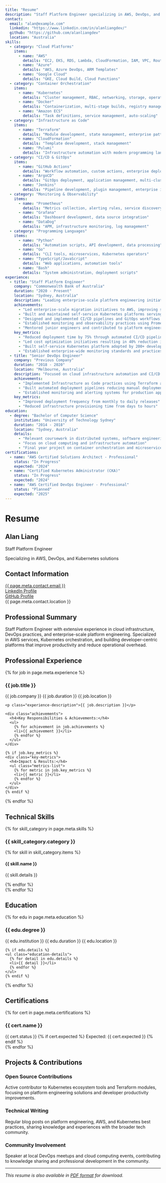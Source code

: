 ```yaml
---
title: "Resume"
description: "Staff Platform Engineer specializing in AWS, DevOps, and Kubernetes solutions"
contact:
  email: "alan@example.com"
  linkedin: "https://www.linkedin.com/in/alanliangdev/"
  github: "https://github.com/alanliangdev"
  location: "Australia"
skills:
  - category: "Cloud Platforms"
    items: 
      - name: "AWS"
        details: "EC2, EKS, RDS, Lambda, CloudFormation, IAM, VPC, Route53"
      - name: "Azure"
        details: "AKS, Azure DevOps, ARM Templates"
      - name: "Google Cloud"
        details: "GKE, Cloud Build, Cloud Functions"
  - category: "Container Orchestration"
    items:
      - name: "Kubernetes"
        details: "Cluster management, RBAC, networking, storage, operators"
      - name: "Docker"
        details: "Containerization, multi-stage builds, registry management"
      - name: "Amazon ECS"
        details: "Task definitions, service management, auto-scaling"
  - category: "Infrastructure as Code"
    items:
      - name: "Terraform"
        details: "Module development, state management, enterprise patterns"
      - name: "CloudFormation"
        details: "Template development, stack management"
      - name: "Pulumi"
        details: "Infrastructure automation with modern programming languages"
  - category: "CI/CD & GitOps"
    items:
      - name: "GitHub Actions"
        details: "Workflow automation, custom actions, enterprise deployment"
      - name: "ArgoCD"
        details: "GitOps deployment, application management, multi-cluster setup"
      - name: "Jenkins"
        details: "Pipeline development, plugin management, enterprise integration"
  - category: "Monitoring & Observability"
    items:
      - name: "Prometheus"
        details: "Metrics collection, alerting rules, service discovery"
      - name: "Grafana"
        details: "Dashboard development, data source integration"
      - name: "DataDog"
        details: "APM, infrastructure monitoring, log management"
  - category: "Programming Languages"
    items:
      - name: "Python"
        details: "Automation scripts, API development, data processing"
      - name: "Go"
        details: "CLI tools, microservices, Kubernetes operators"
      - name: "TypeScript/JavaScript"
        details: "Web applications, automation tools"
      - name: "Bash"
        details: "System administration, deployment scripts"
experience:
  - title: "Staff Platform Engineer"
    company: "Commonwealth Bank of Australia"
    duration: "2020 - Present"
    location: "Sydney, Australia"
    description: "Leading enterprise-scale platform engineering initiatives, focusing on AWS migration, Kubernetes platform development, and DevOps transformation."
    achievements:
      - "Led enterprise-scale migration initiatives to AWS, improving system reliability and reducing operational costs"
      - "Built and maintained self-service Kubernetes platforms serving hundreds of development teams"
      - "Designed and implemented CI/CD pipelines and GitOps workflows using ArgoCD and GitHub Actions"
      - "Established monitoring and observability practices using Prometheus, Grafana, and DataDog"
      - "Mentored junior engineers and contributed to platform engineering best practices"
    key_metrics:
      - "Reduced deployment time by 75% through automated CI/CD pipeline implementation"
      - "Led cost optimization initiatives resulting in 40% reduction in cloud infrastructure spend"
      - "Built self-service Kubernetes platform adopted by 200+ development teams"
      - "Established enterprise-wide monitoring standards and practices"
  - title: "Senior DevOps Engineer"
    company: "Previous Company"
    duration: "2018 - 2020"
    location: "Melbourne, Australia"
    description: "Focused on cloud infrastructure automation and CI/CD pipeline development."
    achievements:
      - "Implemented Infrastructure as Code practices using Terraform and CloudFormation"
      - "Built automated deployment pipelines reducing manual deployment effort by 80%"
      - "Established monitoring and alerting systems for production applications"
    key_metrics:
      - "Improved deployment frequency from monthly to daily releases"
      - "Reduced infrastructure provisioning time from days to hours"
education:
  - degree: "Bachelor of Computer Science"
    institution: "University of Technology Sydney"
    duration: "2014 - 2018"
    location: "Sydney, Australia"
    details:
      - "Relevant coursework in distributed systems, software engineering, and computer networks"
      - "Focus on cloud computing and infrastructure automation"
      - "Final year project on container orchestration and microservices architecture"
certifications:
  - name: "AWS Certified Solutions Architect - Professional"
    status: "In Progress"
    expected: "2024"
  - name: "Certified Kubernetes Administrator (CKA)"
    status: "In Progress"
    expected: "2024"
  - name: "AWS Certified DevOps Engineer - Professional"
    status: "Planned"
    expected: "2025"
---
```


# Resume

<div class="resume-header">
  <h2>Alan Liang</h2>
  <p class="resume-title">Staff Platform Engineer</p>
  <p class="resume-summary">Specializing in AWS, DevOps, and Kubernetes solutions</p>
</div>

## Contact Information

<div class="contact-section">
  <div class="contact-item">
    <i class="fas fa-envelope"></i>
    <a href="mailto:{{ page.meta.contact.email }}">{{ page.meta.contact.email }}</a>
  </div>
  <div class="contact-item">
    <i class="fab fa-linkedin"></i>
    <a href="{{ page.meta.contact.linkedin }}" target="_blank">LinkedIn Profile</a>
  </div>
  <div class="contact-item">
    <i class="fab fa-github"></i>
    <a href="{{ page.meta.contact.github }}" target="_blank">GitHub Profile</a>
  </div>
  <div class="contact-item">
    <i class="fas fa-map-marker-alt"></i>
    <span>{{ page.meta.contact.location }}</span>
  </div>
</div>

## Professional Summary

Staff Platform Engineer with extensive experience in cloud infrastructure, DevOps practices, and enterprise-scale platform engineering. Specialized in AWS services, Kubernetes orchestration, and building developer-centric platforms that improve productivity and reduce operational overhead.

## Professional Experience

<div class="experience-section">
{% for job in page.meta.experience %}
  <div class="experience-item">
    <div class="experience-header">
      <h3>{{ job.title }}</h3>
      <div class="experience-meta">
        <span class="company">{{ job.company }}</span>
        <span class="duration">{{ job.duration }}</span>
        <span class="location">{{ job.location }}</span>
      </div>
    </div>
    
    <p class="experience-description">{{ job.description }}</p>
    
    <div class="achievements">
      <h4>Key Responsibilities & Achievements:</h4>
      <ul>
        {% for achievement in job.achievements %}
        <li>{{ achievement }}</li>
        {% endfor %}
      </ul>
    </div>
    
    {% if job.key_metrics %}
    <div class="key-metrics">
      <h4>Impact & Results:</h4>
      <ul class="metrics-list">
        {% for metric in job.key_metrics %}
        <li>{{ metric }}</li>
        {% endfor %}
      </ul>
    </div>
    {% endif %}
  </div>
{% endfor %}
</div>

## Technical Skills

<div class="skills-section">
{% for skill_category in page.meta.skills %}
  <div class="skill-category">
    <h3>{{ skill_category.category }}</h3>
    <div class="skills-grid">
      {% for skill in skill_category.items %}
      <div class="skill-item">
        <h4>{{ skill.name }}</h4>
        <p>{{ skill.details }}</p>
      </div>
      {% endfor %}
    </div>
  </div>
{% endfor %}
</div>

## Education

<div class="education-section">
{% for edu in page.meta.education %}
  <div class="education-item">
    <div class="education-header">
      <h3>{{ edu.degree }}</h3>
      <div class="education-meta">
        <span class="institution">{{ edu.institution }}</span>
        <span class="duration">{{ edu.duration }}</span>
        <span class="location">{{ edu.location }}</span>
      </div>
    </div>
    
    {% if edu.details %}
    <ul class="education-details">
      {% for detail in edu.details %}
      <li>{{ detail }}</li>
      {% endfor %}
    </ul>
    {% endif %}
  </div>
{% endfor %}
</div>

## Certifications

<div class="certifications-section">
{% for cert in page.meta.certifications %}
  <div class="certification-item">
    <h3>{{ cert.name }}</h3>
    <div class="certification-status">
      <span class="status status-{{ cert.status | lower | replace(' ', '-') }}">{{ cert.status }}</span>
      {% if cert.expected %}
      <span class="expected">Expected: {{ cert.expected }}</span>
      {% endif %}
    </div>
  </div>
{% endfor %}
</div>

## Projects & Contributions

<div class="projects-section">
  <div class="project-item">
    <h3>Open Source Contributions</h3>
    <p>Active contributor to Kubernetes ecosystem tools and Terraform modules, focusing on platform engineering solutions and developer productivity improvements.</p>
  </div>
  
  <div class="project-item">
    <h3>Technical Writing</h3>
    <p>Regular blog posts on platform engineering, AWS, and Kubernetes best practices, sharing knowledge and experiences with the broader tech community.</p>
  </div>
  
  <div class="project-item">
    <h3>Community Involvement</h3>
    <p>Speaker at local DevOps meetups and cloud computing events, contributing to knowledge sharing and professional development in the community.</p>
  </div>
</div>

---

<div class="resume-footer">
  <p><em>This resume is also available in <a href="assets/resume-alan-liang.pdf" target="_blank">PDF format</a> for download.</em></p>
</div>